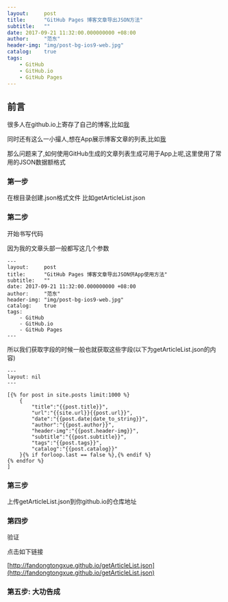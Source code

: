 ```yaml
---
layout:     post
title:      "GitHub Pages 博客文章导出JSON方法"
subtitle:   ""
date: 2017-09-21 11:32:00.000000000 +08:00
author:     "范东"
header-img: "img/post-bg-ios9-web.jpg"
catalog:    true
tags:
    - GitHub
    - GitHub.io
    - GitHub Pages
---
```


## 前言
很多人在github.io上寄存了自己的博客,比如[我](http://fandongtongxue.github.io)

同时还有这么一小撮人,想在App展示博客文章的列表,比如[我](http://fandongtongxue.github.io)

那么问题来了,如何使用GitHub生成的文章列表生成可用于App上呢,这里使用了常用的JSON数据额格式

### 第一步
在根目录创建.json格式文件
比如getArticleList.json

### 第二步
开始书写代码

因为我的文章头部一般都写这几个参数

```
---
layout:     post
title:      "GitHub Pages 博客文章导出JSON供App使用方法"
subtitle:   ""
date: 2017-09-21 11:32:00.000000000 +08:00
author:     "范东"
header-img: "img/post-bg-ios9-web.jpg"
catalog:    true
tags:
    - GitHub
    - GitHub.io
    - GitHub Pages
---
```

所以我们获取字段的时候一般也就获取这些字段(以下为getArticleList.json的内容)


```
---
layout: nil
---

[{% for post in site.posts limit:1000 %}
    {
        "title":"{{post.title}}",
        "url":"{{site.url}}{{post.url}}",
        "date":"{{post.date|date_to_string}}",
        "author":"{{post.author}}",
        "header-img":"{{post.header-img}}",
        "subtitle":"{{post.subtitle}}",
        "tags":"{{post.tags}}",
        "catalog":"{{post.catalog}}"
    }{% if forloop.last == false %},{% endif %}
{% endfor %}
]
```

### 第三步
上传getArticleList.json到你github.io的仓库地址

### 第四步
验证

点击如下链接

[http://fandongtongxue.github.io/getArticleList.json](http://fandongtongxue.github.io/getArticleList.json)

### 第五步: 大功告成